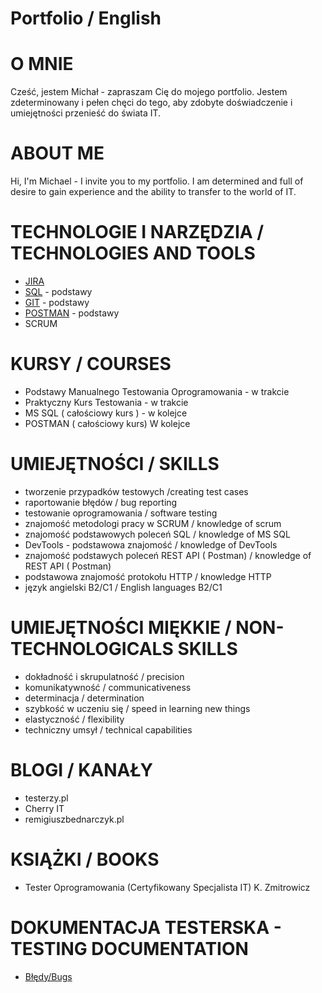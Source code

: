 # Portfolio / English 

# O MNIE 
Cześć, jestem Michał - zapraszam Cię do mojego portfolio. 
Jestem zdeterminowany i pełen chęci do tego, aby zdobyte doświadczenie
i umiejętności przenieść do świata IT.


# ABOUT ME
Hi, I'm Michael - I invite you to my portfolio. 
I am determined and full of desire to gain experience
and the ability to transfer to the world of IT. 


# TECHNOLOGIE I NARZĘDZIA / TECHNOLOGIES AND TOOLS
* [JIRA](https://www.atlassian.com/pl/software/jira)
* [SQL](https://www.microsoft.com/pl-pl/sql-server/sql-server-downloads) - podstawy 
* [GIT](https://git-scm.com/) - podstawy
* [POSTMAN](https://www.postman.com/) - podstawy 
* SCRUM

# KURSY / COURSES
* Podstawy Manualnego Testowania Oprogramowania - w trakcie
* Praktyczny Kurs Testowania - w trakcie 
* MS SQL ( całościowy kurs ) - w kolejce 
* POSTMAN ( całościowy kurs) W kolejce 

# UMIEJĘTNOŚCI / SKILLS
* tworzenie przypadków testowych /creating test cases
* raportowanie błędów / bug reporting
* testowanie oprogramowania / software testing
* znajomość metodologi pracy w SCRUM / knowledge of scrum
* znajomość podstawowych poleceń SQL / knowledge of MS SQL 
* DevTools - podstawowa znajomość / knowledge of DevTools
* znajomość podstawych poleceń REST API ( Postman)  / knowledge of REST API ( Postman)
* podstawowa znajomość protokołu HTTP / knowledge HTTP
* język angielski B2/C1 / English languages B2/C1

# UMIEJĘTNOŚCI MIĘKKIE / NON-TECHNOLOGICALS SKILLS
* dokładność i skrupulatność / precision
* komunikatywność / communicativeness
* determinacja / determination
* szybkość w uczeniu się / speed in learning new things
* elastyczność / flexibility
* techniczny umsył / technical capabilities

# BLOGI / KANAŁY
* testerzy.pl
* Cherry IT
* remigiuszbednarczyk.pl

# KSIĄŻKI / BOOKS
* Tester Oprogramowania (Certyfikowany Specjalista IT) K. Zmitrowicz

# DOKUMENTACJA TESTERSKA - TESTING DOCUMENTATION 
* [Błędy/Bugs](https://github.com/MichalMiechowicz/Portfolio/tree/main/B%C5%82%C4%99dy)
